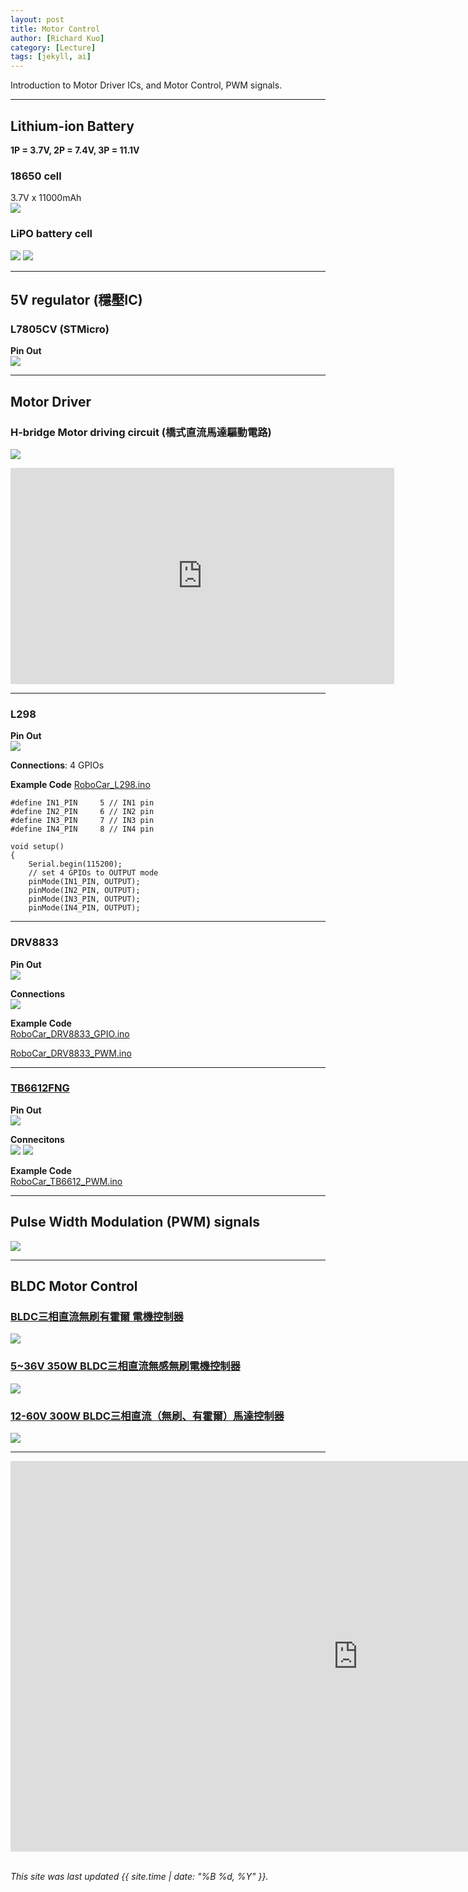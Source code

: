 ```yaml
---
layout: post
title: Motor Control 
author: [Richard Kuo]
category: [Lecture]
tags: [jekyll, ai]
---
```


Introduction to Motor Driver ICs, and Motor Control, PWM signals.

---
## Lithium-ion Battery
**1P = 3.7V, 2P = 7.4V, 3P = 11.1V** <br>

### 18650 cell
3.7V x 11000mAh<br>
![](https://encrypted-tbn0.gstatic.com/images?q=tbn:ANd9GcT7DtHjhAJtyeQuSswh852Sccrlg0V6jWecMg&s)

### LiPO battery cell
![](https://www.ufinebattery.com/images/upload/blog-lipo-battery-cell.webp)
![](https://i0.wp.com/dronebotworkshop.com/wp-content/uploads/2022/02/lipo-batteries.jpg)

---
## 5V regulator (穩壓IC)

### L7805CV (STMicro)
**Pin Out**<br>
![](https://components101.com/sites/default/files/component_pin/7805-Voltage-Regulator-Pinout.png)

---
## Motor Driver

### H-bridge Motor driving circuit (橋式直流馬達驅動電路)
![](https://qph.cf2.quoracdn.net/main-qimg-8037a6e7ae95016e9fa3cc8e8bdcdb46-pjlq)

<iframe width="614" height="346" src="https://www.youtube.com/embed/wgIVZ--Jew4" title="Interfacing DC Motors with 8051" frameborder="0" allow="accelerometer; autoplay; clipboard-write; encrypted-media; gyroscope; picture-in-picture; web-share" referrerpolicy="strict-origin-when-cross-origin" allowfullscreen></iframe>

---
### L298
**Pin Out** <br>
![](https://www.researchgate.net/publication/350053379/figure/fig3/AS:1083535511302150@1635346405547/4-motor-drive-L298-dual-H-Bridge-IC.ppm)

**Connections**: 4 GPIOs<br>

**Example Code** [RoboCar_L298.ino](https://github.com/rkuo2000/Arduino/blob/master/examples/AMB82-MINI/RoboCar_L298)<br>
```
#define IN1_PIN     5 // IN1 pin 
#define IN2_PIN     6 // IN2 pin 
#define IN3_PIN     7 // IN3 pin 
#define IN4_PIN     8 // IN4 pin 

void setup()
{
    Serial.begin(115200);
    // set 4 GPIOs to OUTPUT mode
    pinMode(IN1_PIN, OUTPUT);
    pinMode(IN2_PIN, OUTPUT);
    pinMode(IN3_PIN, OUTPUT);
    pinMode(IN4_PIN, OUTPUT);
```

---
### DRV8833
**Pin Out** <br>
![](https://simple-circuit.com/wp-content/uploads/2023/04/drv8833-module-driver.webp)

**Connections** <br>
![](https://lastminuteengineers.com/wp-content/uploads/arduino/Wiring-DRV8833-Motor-Driver-Module-to-Arduino.png)

**Example Code** <br>
[RoboCar_DRV8833_GPIO.ino](https://github.com/rkuo2000/Arduino/blob/master/examples/AMB82-MINI/RoboCar_DRV8833_GPIO)<br>

[RoboCar_DRV8833_PWM.ino](https://github.com/rkuo2000/Arduino/blob/master/examples/AMB82-MINI/RoboCar_DRV8833_PWM)<br>

---
### [TB6612FNG](https://dronebotworkshop.com/tb6612fng-h-bridge/)
**Pin Out**<br>
![](https://content.instructables.com/FCN/O9VG/JHATTMWR/FCNO9VGJHATTMWR.png?auto=webp&fit=bounds&frame=1&width=512)

**Connecitons**<br>
![](https://a.pololu-files.com/picture/0J12386.1200.png?9d691fb1f78beb48f47e618655d5905a)
![](https://i0.wp.com/dronebotworkshop.com/wp-content/uploads/2019/12/TB6612FNG-Arduino-Hookup.jpeg?w=768&ssl=1)

**Example Code**<br>
[RoboCar_TB6612_PWM.ino](https://github.com/rkuo2000/Arduino/blob/master/examples/AMB82-MINI/RoboCar_TB6612_PWM)<br>

---
## Pulse Width Modulation (PWM) signals
![](https://i0.wp.com/dronebotworkshop.com/wp-content/uploads/2017/02/PWM-Diagram-1-e1504972178711.jpg)

---
## BLDC Motor Control

### [BLDC三相直流無刷有霍爾 電機控制器](https://www.ruten.com.tw/item/show?22418465348108)
![](https://a.rimg.com.tw/c1/0f4/1c6/mcm090/6/0c/22418465348108_774.jpg)

### [5~36V 350W BLDC三相直流無感無刷電機控制器 ](https://www.ruten.com.tw/item/show?21729733858230)
![](https://gcs.rimg.com.tw/g2/e/e3/b6/21729733858230_245.jpg)

### [12-60V 300W BLDC三相直流（無刷、有霍爾）馬達控制器](https://www.ruten.com.tw/item/show?22009311965592)
![](https://gcs.rimg.com.tw/g2/9/51/98/22009311965592_214.jpg)

---

<iframe width="1111" height="625" src="https://www.youtube.com/embed/gK_iLqVLAn4" title="Simple BLDC motor controller ESC circuit" frameborder="0" allow="accelerometer; autoplay; clipboard-write; encrypted-media; gyroscope; picture-in-picture; web-share" referrerpolicy="strict-origin-when-cross-origin" allowfullscreen></iframe>

<br>
<br>

*This site was last updated {{ site.time | date: "%B %d, %Y" }}.*
